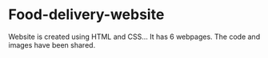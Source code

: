 # Food-delivery-website
Website is created using HTML and CSS... It has 6 webpages. 
The code and images have been shared.
